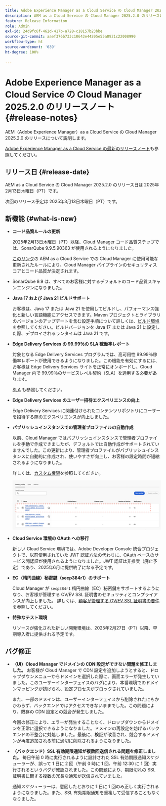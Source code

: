 ```yaml
---
title: Adobe Experience Manager as a Cloud Service の Cloud Manager 2025.2.0 のリリースノート
description: AEM as a Cloud Service の Cloud Manager 2025.2.0 のリリースについて説明します。
feature: Release Information
role: Admin
exl-id: 24d9fc6f-462d-417b-a728-c18157b23bbe
source-git-commit: aaef376b733c10643e44205e55a0921c22008990
workflow-type: ht
source-wordcount: '639'
ht-degree: 100%

---
```


# Adobe Experience Manager as a Cloud Service の Cloud Manager 2025.2.0 のリリースノート {#release-notes}

<!-- https://wiki.corp.adobe.com/pages/viewpage.action?pageId=3389843928 -->

AEM（Adobe Experience Manager）as a Cloud Service の Cloud Manager 2025.2.0 のリリースについて説明します。


[Adobe Experience Manager as a Cloud Service の最新のリリースノート](/help/release-notes/release-notes-cloud/release-notes-current.md)も参照してください。

## リリース日 {#release-date}

AEM as a Cloud Service の Cloud Manager 2025.2.0 のリリース日は 2025年2月13日木曜日（PT）です。

次回のリリース予定は 2025年3月13日木曜日（PT）です。

## 新機能 {#what-is-new}

* **コード品質ルールの更新**

  2025年2月13日木曜日（PT）以降、Cloud Manager コード品質ステップでは、SonarQube 9.9.5.90363 が使用されるようになりました。

  [このリンク](/help/implementing/cloud-manager/code-quality-testing.md#understanding-code-quality-rules)の AEM as a Cloud Service での Cloud Manager に使用可能な更新されたルールにより、Cloud Manager パイプラインのセキュリティスコアとコード品質が決定されます。

* SonarQube 9.9 は、すべてのお客様に対するデフォルトのコード品質スキャンエンジンになりました。

* **Java 17 および Java 21 ビルドサポート**

  お客様は、Java 17 または Java 21 を使用してビルドし、パフォーマンス強化と新しい言語機能にアクセスできます。Maven プロジェクトとライブラリのバージョンのアップデートを含む設定手順について詳しくは、[ビルド環境](/help/implementing/cloud-manager/getting-access-to-aem-in-cloud/build-environment-details.md)を参照してください。ビルドバージョンを Java 17 または Java 21 に設定した際、デプロイされるランタイムは Java 21 です。

* **Edge Delivery Services の 99.99％の SLA 稼働率レポート**

  対象となる Edge Delivery Services プログラムでは、高可用性 99.99％稼働率レポートが使用できるようになりました。この機能を有効にするには、お客様は Edge Delivery Services サイトを正常にオンボードし、Cloud Manager 内で 99.99％のサービスレベル契約（SLA）を適用する必要があります。

  [SLA](/help/implementing/cloud-manager/getting-access-to-aem-in-cloud/creating-production-programs.md#sla) も参照してください。

* **Edge Delivery Services のユーザー招待エクスペリエンスの向上**

  Edge Delivery Services に関連付けられたコンテンツリポジトリにユーザーを招待する際のエクスペリエンスが向上しました。<!-- CMGR-65331 -->

* **パブリッシュインスタンスでの管理者プロファイルの自動作成**

  以前、Cloud Manager ではパブリッシュインスタンスで管理者プロファイルを手動で作成できましたが、デフォルトでは自動作成がサポートされていませんでした。この更新により、管理者プロファイルがパブリッシュインスタンスに自動的に作成され、使いやすさが向上し、お客様の設定時間が短縮されるようになりました。

  詳しくは、[カスタム権限](/help/implementing/cloud-manager/custom-permissions.md)を参照してください。

  ![パイプラインアクティビティフィルタリング](/help/implementing/cloud-manager/release-notes/assets/product-profiles.png)

* **Cloud Service 環境の OAuth への移行**

  新しい Cloud Service 環境では、Adobe Developer Console 統合プロジェクトで、以前使用されていた JWT 認証方法の代わりに、OAuth ベースのサービス間認証が使用されるようになりました。JWT 認証は非推奨（廃止予定）であり、2025年6月に提供終了になる予定です。

* **EC（楕円曲線）秘密鍵（secp384r1）のサポート**

  Cloud Manager が `secp384r1` 楕円曲線（EC）秘密鍵をサポートするようになり、お客様が管理する OV/EV SSL 証明書のセキュリティとコンプライアンスが向上しました。
詳しくは、[顧客が管理する OV/EV SSL 証明書の要件](/help/implementing/cloud-manager/managing-ssl-certifications/introduction-to-ssl-certificates.md#requirements)を参照してください。<!-- CMGR-63636 -->

* **特殊なテスト環境**

  リソースが強化された新しい開発環境は、2025年2月27日（PT）以降、早期導入者に提供される予定です。


<!--
## Early adoption program {#early-adoption}

Be a part of Cloud Manager's early adoption program and have a chance to test upcoming features. -->


## バグ修正

* **（UI）Cloud Manager でドメインの CDN 設定ができない問題を修正しました。**
お客様が Cloud Manager で CDN 設定を追加しようとすると、ドロップダウンメニューからドメインを選択した際に、画面エラーが発生していました。このユーザーインターフェイスのバグにより、本番環境でのドメインマッピングが妨げられ、設定プロセスがブロックされていました。

  また、一部のドメインは、ユーザーインターフェイスから削除されたにもかかわらず、バックエンドではアクセスできないままでした。この問題により、既存の CDN 設定との競合が発生しました。

  今回の修正により、エラーが発生することなく、ドロップダウンからドメインを正常に選択できるようになりました。ドメインの再設定を妨げるバックエンドの不整合に対処しました。最後に、検証が改善され、競合するドメインが再度追加される前に適切に削除されるようになりました。<!-- CMGR-64888 -->
* **（バックエンド）SSL 有効期限通知が複数回送信される問題を修正しました。**
毎日午前 0 時に実行されるように設計された SSL 有効期限通知スケジューラーが、誤って 1 日に 2 回（午前 0 時に 1 回、午前 12:30 に 1 回）実行されるというバグが確認されました。この問題により、期限切れの SSL 証明書に関する複数の冗長な通知が送信されていました。

  通知スケジューラーは、意図したとおりに 1 日に 1 回のみ正しく実行されるようになりました。また、SSL 有効期限通知を重複して受信することもなくなりました。<!-- CMGR-64748 -->




<!-- ## Known issues {#known-issues} -->
